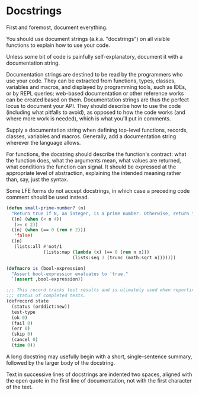 # Docstrings

First and foremost, document everything.

You should use document strings (a.k.a. "docstrings") on all visible functions to explain how to use your code.

Unless some bit of code is painfully self-explanatory, document it with a documentation string.

Documentation strings are destined to be read by the programmers who use your code. They can be extracted from functions, types, classes, variables and macros, and displayed by programming tools, such as IDEs, or by REPL queries; web-based documentation or other reference works can be created based on them. Documentation strings are thus the perfect locus to document your API. They should describe how to use the code (including what pitfalls to avoid), as opposed to how the code works (and where more work is needed), which is what you'll put in comments.

Supply a documentation string when defining top-level functions, records, classes, variables and macros. Generally, add a documentation string wherever the language allows.

For functions, the docstring should describe the function's contract: what the function does, what the arguments mean, what values are returned, what conditions the function can signal. It should be expressed at the appropriate level of abstraction, explaining the intended meaning rather than, say, just the syntax.

Some LFE forms do not accept docstrings, in which case a preceding code comment should be used instead.

```lisp
(defun small-prime-number? (n)
  "Return true if N, an integer, is a prime number. Otherwise, return false."
  ((n) (when (< n 4))
   (>= n 2))
  ((n) (when (== 0 (rem n 2)))
   'false)
  ((n)
   (lists:all #'not/1
              (lists:map (lambda (x) (== 0 (rem n x)))
                         (lists:seq 3 (trunc (math:sqrt n)))))))
```

```lisp
(defmacro is (bool-expression)
  "Assert bool-expression evaluates to 'true."
  `(assert ,bool-expression))
  ```

```lisp
;;; This record tracks test results and is ulimately used when reporting the
;;; status of completed tests.
(defrecord state
  (status (orddict:new))
  test-type
  (ok 0)
  (fail 0)
  (err 0)
  (skip 0)
  (cancel 0)
  (time 0))
```

A long docstring may usefully begin with a short, single-sentence summary, followed by the larger body of the docstring.

Text in successive lines of docstrings are indented two spaces, aligned with the open quote in the first line of documentation, not with the first character of the text.
